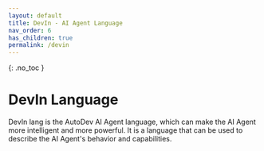 ```yaml
---
layout: default
title: DevIn - AI Agent Language
nav_order: 6
has_children: true
permalink: /devin
---
```


{: .no_toc }


# DevIn Language

DevIn lang is the AutoDev AI Agent language, which can make the AI Agent more intelligent and more powerful.
It is a language that can be used to describe the AI Agent's behavior and capabilities.

